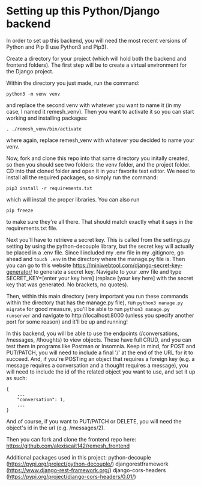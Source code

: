 # Setting up this Python/Django backend

In order to set up this backend, you will need the most recent versions of Python and Pip (I use Python3 and Pip3).

Create a directory for your project (which will hold both the backend and frontend folders). The first step will be to create a virtual environment for the Django project.

Within the directory you just made, run the command:
```
python3 -m venv venv
```
and replace the second venv with whatever you want to name it (in my case, I named it remesh_venv). Then you want to activate it so you can start working and installing packages:
```
. ./remesh_venv/bin/activate
```
where again, replace remesh_venv with whatever you decided to name your venv.

Now, fork and clone this repo into that same directory you initally created, so then you should see two folders: the venv folder, and the project folder. CD into that cloned folder and open it in your favorite text editor.
We need to install all the required packages, so simply run the command:
```
pip3 install -r requirements.txt
```
which will install the proper libraries. You can also run
```
pip freeze
```
to make sure they're all there. That should match exactly what it says in the requirements.txt file.

Next you'll have to retrieve a secret key. This is called from the settings.py setting by using the python-decouple library, but the secret key will actually be placed in a .env file.
Since I included my .env file in my .gitignore, go ahead and `touch .env` in the directory where the manage.py file is. Then you can go to this website
https://miniwebtool.com/django-secret-key-generator/ to generate a secret key. Navigate to your .env file and type SECRET_KEY=[enter your key here] (replace [your key here] with the secret key that was generated. No brackets, no quotes).

Then, within this main directory (very important you run these commands within the directory that has the manage.py file), run `python3 manage.py migrate` for good measure, you'll be able to run `python3 manage.py runserver` and navigate to http://localhost:8000 (unless you specify another port for some reason) and it'll be up and running!

In this backend, you will be able to use the endpoints (/conversations, /messages, /thoughts) to view objects. These have full CRUD, and you can test them in programs like Postman or Insomnia. Keep in mind, for POST and PUT/PATCH, you will need to include a final '/' at the end of the URL for it to succeed. And, if you're POSTing an object that requires a foreign key (e.g. a message requires a conversation and a thought requires a message), you will need to include the id of the related object you want to use, and set it up as such:
```
{
    ...
    "conversation": 1,
    ...
}
```
And of course, if you want to PUT/PATCH or DELETE, you will need the object's id in the url (e.g. /messages/2).

Then you can fork and clone the frontend repo here: https://github.com/alexiscait142/remesh_frontend

Additional packages used in this project:
python-decouple (https://pypi.org/project/python-decouple/)
djangorestframework (https://www.django-rest-framework.org/)
django-cors-headers (https://pypi.org/project/django-cors-headers/0.01/)
